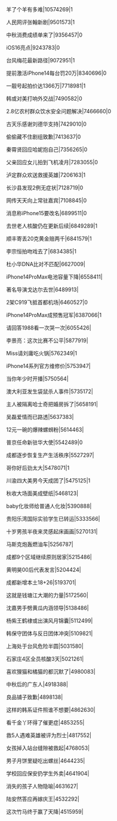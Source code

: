 羊了个羊有多难|10574269|1

人民网评张翰新剧|9501573|1

中秋消费成绩单来了|9356457|0

iOS16亮点|9243783|0

台风梅花最新路径|9072951|1

提前激活iPhone14每台罚20万|8340696|0

一靓号起拍价达1366万|7718981|1

韩或对美打响外交战|7490582|0

2.8亿农村群众饮水安全问题解决|7466660|0

古天乐感谢刘德华支持|7429010|0

偷偷藏不住剧组致歉|7413637|0

秦霄贤回应哈妮抱自己|7356265|0

父亲回应女儿拍到飞机凌月|7283055|0

泸定群众欢送救援英雄|7206163|1

长沙县发现2例无症状|7128719|0

网传天天向上常驻嘉宾|7108845|0

消息称iPhone15要改名|6899511|0

去世老人核酸仍在更新后续|6849289|1

顺丰寄丢20克黄金赔两千|6841579|1

李宗恒拍吻戏去了|6834385|1

杜小华DNA比对不匹配|6627009|

iPhone14ProMax电池容量下降|6558411|

著名导演戈达尔去世|6489913|

2架C919飞抵首都机场|6460527|0

iPhone14ProMax成预售冠军|6387066|1

请回答1988看一次哭一次|6055426|

李景亮：这次比赛不公平|5877919|

Miss请刘庸吃火锅|5762349|1

iPhone14系列官方维修价|5753947|

当你年少时开播|5750564|

澳大利亚发生袋鼠杀人事件|5735172|

主人被隔离哈士奇把婚房拆了|5658191|

吴磊爱情而已路透|5637383|

12元一碗的爆辣螺蛳粉|5614463|

普京任命新驻华大使|5542489|0

成都逐步恢复生产生活秩序|5527297|

哥你好后劲太大|5478071|1

川渝四大美男今天成团了|5475125|1

秋收大场面美成壁纸|5468123|

baby化妆师给普通人化妆|5390888|

贵阳乐湾国际实验学生已转运|5333566|

十岁男孩半夜来灵感起床画画|5270131|

马斯克炮轰燃油车|5256787|

成都9个区域继续原则居家|5215486|

黄明昊00后代表发言|5204424|

成都新增本土18+26|5193701|

这就是钱塘江大潮的力量|5172560|

沈嘉男手劈黄瓜内涵领导|5138486|

杨紫王鹤棣或出演风月锦囊|5112499|

韩保守团体与反日团体冲突|5109821|

上海处于台风危险半圆|5031580|

石家庄4区全员核酸3天|5021261|

喜欢狸猫和橘猫的都沉默了|4980083|

中秋后的广东人|4918388|

良品铺子致歉|4898138|

这样的韩系证件照谁不想要|4862630|

看千金丫环得了催更症|4853255|

救5人遇难英雄被评为烈士|4817552|

女孩掉入站台缝隙被救起|4768053|

男子月饼里疑吃出螺丝|4644235|

学校回应保安扔学生外卖|4641904|

消失的孩子人物隐喻|4631627|

陆安然答应再嫁庆王|4532292|

这次竹马终于赢了天降|4515959|

